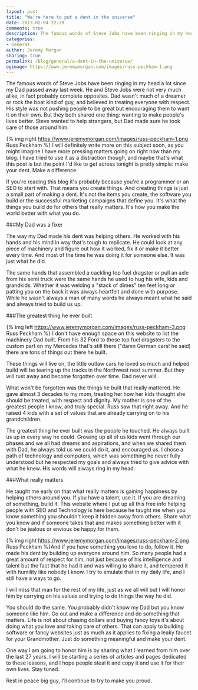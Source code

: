 ```yaml
---
layout: post
title: "We're here to put a dent in the universe"
date: 2013-02-04 22:29
comments: true
description: The famous words of Steve Jobs have been ringing in my head a lot since my Dad passed away last week. He and Steve Jobs were not very much alike, in fact probably complete opposites. Dad wasn't much of a dreamer or rock the boat kind of guy, and believed in treating everyone with respect.
categories: 
- General
author: Jeremy Morgan
sharing: true
permalink: /blog/general/a-dent-in-the-universe/
ogimage: https://www.jeremymorgan.com/images/russ-peckham-1.png
---
```

The famous words of Steve Jobs have been ringing in my head a lot since my Dad passed away last week. He and Steve Jobs were not very much alike, in fact probably complete opposites. Dad wasn't much of a dreamer or rock the boat kind of guy, and believed in treating everyone with respect. His style was not pushing people to be great but encouraging them to want it on their own. But they both shared one thing: wanting to make people's lives better. Steve wanted to help strangers, but Dad made sure he took care of those around him. 

<!-- more --> 

{% img right https://www.jeremymorgan.com/images/russ-peckham-1.png Russ Peckham %} I will definitely write more on this subject soon, as you might imagine I have more pressing matters going on right now than my blog. I have tried to use it as a distraction though, and maybe that's what this post is but the point I'd like to get across tonight is pretty simple: make your dent. Make a difference. 

If you're reading this blog it's probably because you're a programmer or an SEO to start with. That means you create things. And creating things is just a small part of making a dent. It's not the items you create, the software you build or the successful marketing campaigns that define you. It's what the things you build do for others that really matters. It's how you make the world better with what you do. 

###My Dad was a fixer

The way my Dad made his dent was helping others. He worked with his hands and his mind in way that's tough to replicate. He could look at any piece of machinery and figure out how it worked, fix it or make it better every time. And most of the time he was doing it for someone else. It was just what he did. 

The same hands that assembled a cackling top fuel dragster or pull an axle from his semi truck were the same hands he used to hug his wife, kids and grandkids. Whether it was welding a "stack of dimes" ten feet long or patting you on the back it was always heartfelt and done with purpose. While he wasn't always a man of many words he always meant what he said and always tried to build us up. 

###The greatest thing he ever built

{% img left https://www.jeremymorgan.com/images/russ-peckham-3.png Russ Peckham %} I don't have enough space on this website to list the machinery Dad built. From his 32 Ford to those top fuel dragsters to the custom part on my Mercedes that's still there ("damn German cars! he said) there are tons of things out there he built.

These things will live on, the little outlaw cars he loved so much and helped build will be tearing up the tracks in the Northwest next summer. But they will rust away and become forgotten over time. Dad never will.  

What won't be forgotten was the things he built that really mattered. He gave almost 3 decades to my mom, treating her how her kids thought she should be treated, with respect and dignity. My mother is one of the greatest people I know, and truly special. Russ saw that right away. And he raised 4 kids with a set of values that are already carrying on to his grandchildren.

The greatest thing he ever built was the people he touched. He always built us up in every way he could. Growing up all of us kids went through our phases and we all had dreams and aspirations, and when we shared them with Dad, he always told us we could do it, and encouraged us. I chose a path of technology and computers, which was something he never fully understood but he respected my goals and always tried to give advice with what he knew. His words will always ring in my head. 

###What really matters

He taught me early on that what really matters is gaining happiness by helping others around you. If you have a talent, use it. If you are dreaming of something, build it. This website where I put up all this free info helping people with SEO and Technology is here because he taught me when you know something you shouldn't keep it hidden away from others. Share what you know and if someone takes that and makes something better with it don't be jealous or envious be happy for them. 

{% img right https://www.jeremymorgan.com/images/russ-peckham-2.png Russ Peckham %}And if you have something you love to do, follow it. He made his dent by building up everyone around him. So many people had a great amount of respect for him, not just because of his intelligence and talent but the fact that he had it and was willing to share it, and tempered it with humility like nobody I know. I try to emulate that in my daily life, and I still have a ways to go. 

I will miss that man for the rest of my life, just as we all will but I will honor him by carrying on his values and trying to do things the way he did. 

You should do the same. You probably didn't know my Dad but you know someone like him. Go out and make a difference and do something that matters. Life is not about chasing dollars and buying fancy toys it's about doing what you love and taking care of others. That can apply to building software or fancy websites just as much as it applies to fixing a leaky faucet for your Grandmother. Just do something meaningful and make your dent. 

One way I am going to honor him is by sharing what I learned from him over the last 27 years. I will be starting a series of articles and pages dedicated to these lessons, and I hope people steal it and copy it and use it for their own lives. Stay tuned. 

Rest in peace big guy, I'll continue to try to make you proud. 




